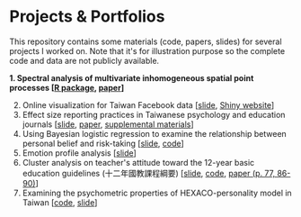 # Projects & Portfolios
This repository contains some materials (code, papers, slides) for several projects I worked on. Note that it's for illustration purpose so the complete code and data are not publicly available.

**1. Spectral analysis of multivariate inhomogeneous spatial point processes [[R package](https://qwding101.github.io/SpecPP), [paper](https://arxiv.org/abs/2502.09948)]**

2. Online visualization for Taiwan Facebook data [[slide](https://github.com/qwding101/Portfolios/blob/main/02_FBIssueAnalysis/2016FBissueAnalysis.pdf), [Shiny website](https://rayrdemo.shinyapps.io/DSRshiny_upload/)]
3. Effect size reporting practices in Taiwanese psychology and education journals [[slide](https://github.com/qwding101/Portfolios/blob/main/03_EffectSize/EffectSizeReview_slide.pdf), [paper](https://github.com/qwding101/Portfolios/blob/main/03_EffectSize/ESreview_paper.pdf), [supplemental materials](https://osf.io/n69xs/)]
4. Using Bayesian logistic regression to examine the relationship between personal belief and risk-taking [[slide](https://github.com/qwding101/Portfolios/blob/main/04_BayesianLogistic/ValueAndRisktaking.pdf), [code](https://github.com/qwding101/Portfolios/blob/main/04_BayesianLogistic/BayesianLogistic.R)]
5. Emotion profile analysis  [[slide](https://github.com/qwding101/Projects-Portfolios/blob/main/05_EmoIndex/emo%20index.pdf)]
6. Cluster analysis on teacher's attitude toward the 12-year basic education guidelines (十二年國教課程綱要) [[slide](https://github.com/qwding101/Portfolios/blob/main/06_ClusterAnalysisEdu/2020TeacherReady_slide.pdf), [code](https://github.com/qwding101/Portfolios/blob/main/06_ClusterAnalysisEdu/ClusterAnalysisTeacher.Rmd), [paper (p. 77, 86-90)](https://github.com/qwding101/Projects-Portfolios/blob/main/06_ClusterAnalysisEdu/2020TeacherReady.pdf)]
7. Examining the psychometric properties of HEXACO-personality model in Taiwan [[code](https://github.com/qwding101/Projects-Portfolios/blob/main/07_ScaleVal/HEXACO_upload.Rmd), [slide](https://github.com/qwding101/Portfolios/blob/main/07_ScaleVal/Lec_HEXACO_pdf_short.pdf)]
